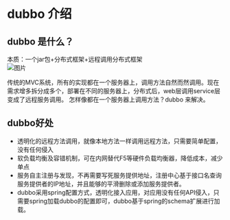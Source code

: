 # dubbo 介绍
## dubbo 是什么？
   本质：一个jar包+分布式框架+远程调用分布式框架  
   ![图片](http://dubbo.apache.org/img/architecture.png)
   
   传统的MVC系统，所有的实现都在一个服务器上，调用方法自然而然调用。现在需求增多拆分成多个，部署在不同的服务器上，分布式后，web层调用service层变成了远程服务调用。
   怎样像都在一个服务器上调用方法？dubbo 来解决。
## dubbo好处
* 透明化的远程方法调用，就像本地方法一样调用远程方法，只需要简单配置，没有任何侵入
* 软负载均衡及容错机制，可在内网替代F5等硬件负载均衡器，降低成本，减少单点
* 服务自主注册与发现，不再需要写死服务提供地址，注册中心基于接口名查询服务提供者的IP地址，并且能够的平滑删除或添加服务提供者。
* dubbo采用spring配置方式，透明化接入应用，对应用没有任何API侵入，只需要spring加载dubbo的配置即可，dubbo基于spring的schema扩展进行加载。
